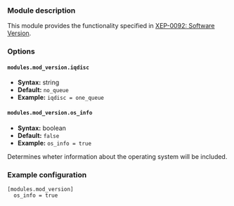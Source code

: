 ### Module description

This module provides the functionality specified in [XEP-0092: Software Version](https://xmpp.org/extensions/xep-0092.html).

### Options

#### `modules.mod_version.iqdisc`
* **Syntax:** string
* **Default:** `no_queue`
* **Example:** `iqdisc = one_queue`

#### `modules.mod_version.os_info`
* **Syntax:** boolean
* **Default:** `false`
* **Example:** `os_info = true`

Determines wheter information about the operating system will be included.

### Example configuration 

```
[modules.mod_version]
  os_info = true
```

